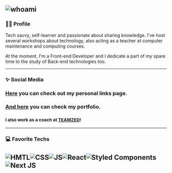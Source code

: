 ![whoami](https://github.com/zaqueu-1/zaqueu-1/blob/main/Eduardo%20Zaqueu.png)
<br/>
--------
### 🤘🏻 Profile
Tech savvy, self-learner and passionate about sharing knowledge. I've host several workshops about technology, also acting as a teacher at computer maintenance and computing courses.<br/>

At the moment, I'm a Front-end Developer and I dedicate a part of my spare time to the study of Back-end technologies too.<br/>

--------
### ✨ Social Media
### [Here](https://tree-zaqueu.vercel.app/) you can check out my personal links page.<br/>
### [And here](https://zaqueu.tech/) you can check my portfolio.<br/>
### <sub>I also work as a coach at [TEAMZED](https://teamzed.com.br)!</sub><br/>

---------
### 💻 Favorite Techs
![HMTL](https://img.shields.io/badge/HTML5-E34F26?style=for-the-badge&logo=html5&logoColor=white)![CSS](https://img.shields.io/badge/CSS3-1572B6?style=for-the-badge&logo=css3&logoColor=white)![JS](https://img.shields.io/badge/JavaScript-323330?style=for-the-badge&logo=javascript&logoColor=F7DF1E)![React](https://img.shields.io/badge/react-%2320232a.svg?style=for-the-badge&logo=react&logoColor=%2361DAFB)![Styled Components](https://img.shields.io/badge/styled--components-DB7093?style=for-the-badge&logo=styled-components&logoColor=white)![Next JS](https://img.shields.io/badge/Next-black?style=for-the-badge&logo=next.js&logoColor=white)
----
